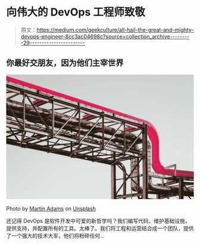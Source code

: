 # 向伟大的 DevOps 工程师致敬

> 原文：<https://medium.com/geekculture/all-hail-the-great-and-mighty-devops-engineer-8cc3ac04698c?source=collection_archive---------29----------------------->

## 你最好交朋友，因为他们主宰世界

![](img/3cf4f41dc0739ad9924a4e102f9ff341.png)

Photo by [Martin Adams](https://unsplash.com/@martinadams?utm_source=medium&utm_medium=referral) on [Unsplash](https://unsplash.com?utm_source=medium&utm_medium=referral)

还记得 DevOps 是软件开发中可爱的新哲学吗？我们编写代码，维护基础设施，提供支持，并配置所有的工具。太棒了。我们将工程和运营结合成一个团队，提供了一个强大的技术大军，他们将粉碎任何…